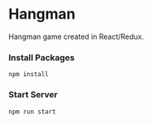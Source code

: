 # Hangman

Hangman game created in React/Redux.

### Install Packages
``` npm install ```

### Start Server
``` npm run start ```

